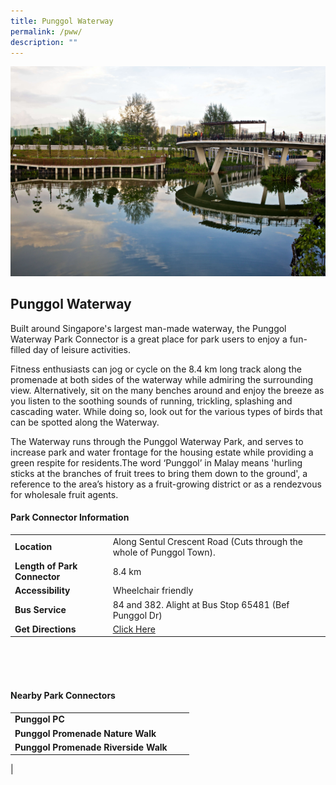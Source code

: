 ```yaml
---
title: Punggol Waterway
permalink: /pww/
description: ""
---
```

![](/images/punggolwaterway_1.jpg)

## Punggol Waterway

Built around Singapore's largest man-made waterway, the Punggol Waterway Park Connector is a great place for park users to enjoy a fun-filled day of leisure activities.

Fitness enthusiasts can jog or cycle on the 8.4 km long track along the promenade at both sides of the waterway while admiring the surrounding view. Alternatively, sit on the many benches around and enjoy the breeze as you listen to the soothing sounds of running, trickling, splashing and cascading water. While doing so, look out for the various types of birds that can be spotted along the Waterway.

The Waterway runs through the Punggol Waterway Park, and serves to increase park and water frontage for the housing estate while providing a green respite for residents.The word ‘Punggol’ in Malay means 'hurling sticks at the branches of fruit trees to bring them down to the ground', a reference to the area’s history as a fruit-growing district or as a rendezvous for wholesale fruit agents.


#### Park Connector Information
|  |  |  |
| -------- | -------- | -------- |
| **Location** | Along Sentul Crescent Road (Cuts through the whole of Punggol Town). |  |
| **Length of Park Connector** | 8.4 km   |  |
| **Accessibility** | Wheelchair friendly | |
| **Bus Service** | 84 and 382. Alight at Bus Stop 65481 (Bef Punggol Dr) | |
| **Get Directions** | [Click Here](http://www.onemap.gov.sg/main/v2/?lat=1.4109783&amp;lng=103.9044106) | |

<br>
<br>
<br>	

#### Nearby Park Connectors
|   |  |  |
| -------- | -------- | -------- |
| **Punggol PC** | | |
|**Punggol Promenade Nature Walk** | | |
|**Punggol Promenade Riverside Walk** | | |
|
